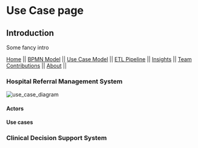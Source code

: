 # Use Case page

## Introduction

Some fancy intro

[Home](./index.md) ||
[BPMN Model](./bpmn.md) ||
[Use Case Model](./use_case.md) ||
[ETL Pipeline](./etl_pipeline.md) ||
[Insights](./insights.md) ||
[Team Contributions](./team_contrib.md) ||
[About](./about.md) ||

### Hospital Referral Management System

![use_case_diagram](./assets/Use_case_restaurant_model.svg.png)

#### Actors

#### Use cases

### Clinical Decision Support System